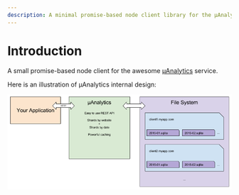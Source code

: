 ```yaml
---
description: A minimal promise-based node client library for the µAnalytics service
---
```


# Introduction

A small promise-based node client for the awesome [µAnalytics](https://github.com/GitbookIO/micro-analytics) service.

Here is an illustration of µAnalytics internal design:

![Internal design](.gitbook/assets/schema-1.png)

